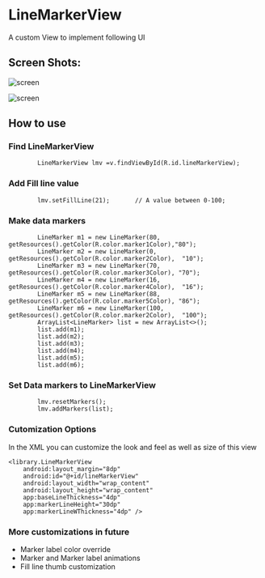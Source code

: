 # LineMarkerView

A custom View to implement following UI

## Screen Shots:

![screen](../master/art/linemarkerart.png) 

![screen](../master/art/imp.jpg)

## How to use

### Find LineMarkerView
            LineMarkerView lmv =v.findViewById(R.id.lineMarkerView);
### Add Fill line value
            lmv.setFillLine(21);       // A value between 0-100;
### Make data markers
            LineMarker m1 = new LineMarker(80, getResources().getColor(R.color.marker1Color),"80");
            LineMarker m2 = new LineMarker(0, getResources().getColor(R.color.marker2Color),  "10");
            LineMarker m3 = new LineMarker(70, getResources().getColor(R.color.marker3Color), "70");
            LineMarker m4 = new LineMarker(16, getResources().getColor(R.color.marker4Color),  "16");
            LineMarker m5 = new LineMarker(88, getResources().getColor(R.color.marker5Color), "86");
            LineMarker m6 = new LineMarker(100, getResources().getColor(R.color.marker2Color),  "100");
            ArrayList<LineMarker> list = new ArrayList<>();
            list.add(m1);
            list.add(m2);
            list.add(m3);
            list.add(m4);
            list.add(m5);
            list.add(m6);
            
            
### Set Data markers to LineMarkerView            
            lmv.resetMarkers();
            lmv.addMarkers(list);

### Cutomization Options
In the XML you can customize the look and feel as well as size of this view
  

    <library.LineMarkerView
        android:layout_margin="8dp"
        android:id="@+id/lineMarkerView"
        android:layout_width="wrap_content"
        android:layout_height="wrap_content"
        app:baseLineThickness="4dp"
        app:markerLineHeight="30dp"
        app:markerLineWThickness="4dp" />
        
        
### More customizations in future
- Marker label color override
- Marker and Marker label animations
- Fill line thumb customization 




